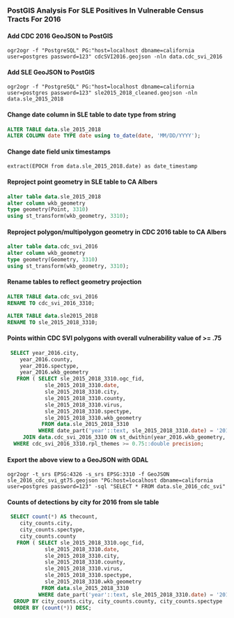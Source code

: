 ### PostGIS Analysis For SLE Positives In Vulnerable Census Tracts For 2016

#### Add CDC 2016 GeoJSON to PostGIS

`ogr2ogr -f "PostgreSQL" PG:"host=localhost dbname=california user=postgres password=123" cdcSVI2016.geojson -nln data.cdc_svi_2016`


#### Add SLE GeoJSON to PostGIS

`ogr2ogr -f "PostgreSQL" PG:"host=localhost dbname=california user=postgres password=123" sle2015_2018_cleaned.geojson -nln data.sle_2015_2018`


#### Change date column in SLE table to date type from string

```sql
ALTER TABLE data.sle_2015_2018
ALTER COLUMN date TYPE date using to_date(date, 'MM/DD/YYYY');
```

#### Change date field unix timestamps
```
extract(EPOCH from data.sle_2015_2018.date) as date_timestamp
```

#### Reproject point geometry in SLE table to  CA Albers
```sql
alter table data.sle_2015_2018
alter column wkb_geometry
type geometry(Point, 3310)
using st_transform(wkb_geometry, 3310);
```


#### Reproject polygon/multipolygon geometry in CDC 2016 table to CA Albers
```sql
alter table data.cdc_svi_2016
alter column wkb_geometry
type geometry(Geometry, 3310)
using st_transform(wkb_geometry, 3310);
```

#### Rename tables to reflect geometry projection

```sql
ALTER TABLE data.cdc_svi_2016
RENAME TO cdc_svi_2016_3310;
```

```sql
ALTER TABLE data.sle2015_2018
RENAME TO sle_2015_2018_3310;
```


#### Points within CDC SVI polygons with overall vulnerability value of >= .75 
```sql
 SELECT year_2016.city,
    year_2016.county,
    year_2016.spectype,
    year_2016.wkb_geometry
   FROM ( SELECT sle_2015_2018_3310.ogc_fid,
            sle_2015_2018_3310.date,
            sle_2015_2018_3310.city,
            sle_2015_2018_3310.county,
            sle_2015_2018_3310.virus,
            sle_2015_2018_3310.spectype,
            sle_2015_2018_3310.wkb_geometry
           FROM data.sle_2015_2018_3310
          WHERE date_part('year'::text, sle_2015_2018_3310.date) = '2016'::double precision) year_2016
     JOIN data.cdc_svi_2016_3310 ON st_dwithin(year_2016.wkb_geometry, cdc_svi_2016_3310.wkb_geometry, 0::double precision)
  WHERE cdc_svi_2016_3310.rpl_themes >= 0.75::double precision;
```

#### Export the above view to a GeoJSON with GDAL
`ogr2ogr -t_srs EPSG:4326 -s_srs EPSG:3310 -f GeoJSON sle_2016_cdc_svi_gt75.geojson "PG:host=localhost dbname=california user=postgres password=123" -sql "SELECT * FROM data.sle_2016_cdc_svi"`

#### Counts of detections by city for 2016 from sle table

```sql
 SELECT count(*) AS thecount,
    city_counts.city,
    city_counts.spectype,
    city_counts.county
   FROM ( SELECT sle_2015_2018_3310.ogc_fid,
            sle_2015_2018_3310.date,
            sle_2015_2018_3310.city,
            sle_2015_2018_3310.county,
            sle_2015_2018_3310.virus,
            sle_2015_2018_3310.spectype,
            sle_2015_2018_3310.wkb_geometry
           FROM data.sle_2015_2018_3310
          WHERE date_part('year'::text, sle_2015_2018_3310.date) = '2016'::double precision) city_counts
  GROUP BY city_counts.city, city_counts.county, city_counts.spectype
  ORDER BY (count(*)) DESC;
```

